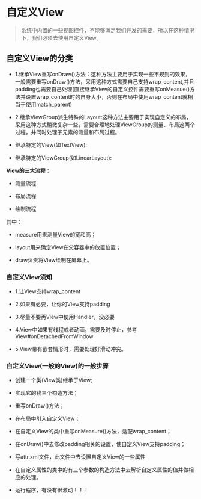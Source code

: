 # 自定义View

>系统中内置的一些视图控件，不能够满足我们开发的需要，所以在这种情况下，我们必须去使用自定义View。

## 自定义View的分类

* 1.继承View重写onDraw()方法：这种方法主要用于实现一些不规则的效果，一般需要重写onDraw()方法，采用这种方式需要自己支持wrap_content,并且padding也需要自己处理(直接继承View的自定义控件需要重写onMeasue()方法并设置wrap_content时的自身大小，否则在布局中使用wrap_content就相当于使用match_parent)

* 2.继承ViewGroup派生特殊的Layout:这种方法主要用于实现自定义的布局，采用这种方式稍微复杂一些，需要合理地处理ViewGroup的测量、布局这两个过程，并同时处理子元素的测量和布局过程。 

* 继承特定的View(如TextView):

* 继承特定的ViewGroup(如LinearLayout):

**View的三大流程：**

 * 测量流程
 
 * 布局流程
 
 * 绘制流程
 
其中：

* measure用来测量View的宽和高；

* layout用来确定View在父容器中的放置位置；

* draw负责将View绘制在屏幕上。

### 自定义View须知

* 1.让View支持wrap_content

* 2.如果有必要，让你的View支持padding 

* 3.尽量不要再View中使用Handler，没必要

* 4.View中如果有线程或者动画，需要及时停止，参考View#onDetachedFromWindow

* 5.View带有嵌套情形时，需要处理好滑动冲突。

### 自定义View(一般的View)的一般步骤

* 创建一个类(View类)继承于View;

* 实现它的钱三个构造方法；

* 重写onDraw()方法；

* 在布局中引入自定义View；

* 在自定义View的类中重写onMeasure()方法，适配wrap_content；

* 在onDraw()中去修改padding相关的设置，使自定义View支持padding；

* 写attr.xml文件，此文件中去设置自定义View的一些属性

* 在自定义属性的类中的有三个参数的构造方法中去解析自定义属性的值并做相应的处理。

* 运行程序，有没有很激动！！！
